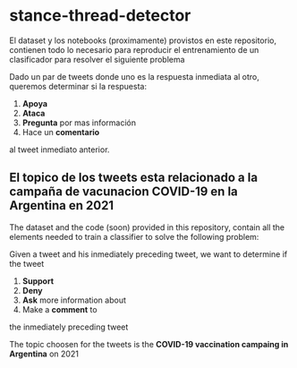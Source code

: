  # stance-thread-detector

El dataset y los notebooks (proximamente) provistos en este repositorio, contienen todo lo necesario para reproducir el entrenamiento de un clasificador para resolver el siguiente problema

Dado un par de tweets donde uno es la respuesta inmediata al otro, queremos determinar si la respuesta:
1. **Apoya**
2. **Ataca**
3. **Pregunta** por mas información
4. Hace un **comentario** 


al tweet inmediato anterior.

El topico de los tweets esta relacionado a la campaña de **vacunacion COVID-19 en la Argentina** en 2021
---

The dataset and the code (soon) provided in this repository, contain all the elements needed to train a classifier to solve the following problem:


Given a tweet and his inmediately preceding tweet, we want to determine if the tweet
1. **Support**
2. **Deny**
3. **Ask** more information about
4. Make a **comment** to 


the inmediately preceding tweet

The topic choosen for the tweets is the **COVID-19 vaccination campaing in Argentina** on 2021



